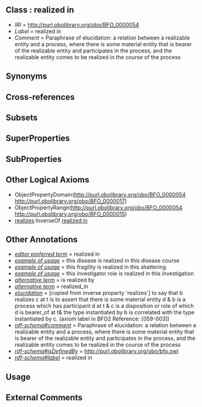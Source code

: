 
## Class : realized in

 * *IRI* = http://purl.obolibrary.org/obo/BFO_0000054
 * *Label* = realized in
 * *Comment* = Paraphrase of elucidation: a relation between a realizable entity and a process, where there is some material entity that is bearer of the realizable entity and participates in the process, and the realizable entity comes to be realized in the course of the process

## Synonyms


## Cross-references


## Subsets


## SuperProperties


## SubProperties


## Other Logical Axioms

 * ObjectPropertyDomain(<http://purl.obolibrary.org/obo/BFO_0000054> <http://purl.obolibrary.org/obo/BFO_0000017>)
 * ObjectPropertyRange(<http://purl.obolibrary.org/obo/BFO_0000054> <http://purl.obolibrary.org/obo/BFO_0000015>)
 * [realizes](../../BFO/55/BFO_0000055.md) InverseOf [realized in](../../BFO/54/BFO_0000054.md)

## Other Annotations

 * *[editor preferred term](../../IAO/11/IAO_0000111.md)* = realized in
 * *[example of usage](../../IAO/12/IAO_0000112.md)* = this disease is realized in this disease course
 * *[example of usage](../../IAO/12/IAO_0000112.md)* = this fragility is realized in this shattering
 * *[example of usage](../../IAO/12/IAO_0000112.md)* = this investigator role is realized in this investigation
 * *[alternative term](../../IAO/18/IAO_0000118.md)* = is realized by
 * *[alternative term](../../IAO/18/IAO_0000118.md)* = realized_in
 * *[elucidation](../../IAO/00/IAO_0000600.md)* = [copied from inverse property 'realizes'] to say that b realizes c at t is to assert that there is some material entity d & b is a process which has participant d at t & c is a disposition or role of which d is bearer_of at t& the type instantiated by b is correlated with the type instantiated by c. (axiom label in BFO2 Reference: [059-003])
 * *[rdf-schema#comment](../../nt/rdf-schema#comment.md)* = Paraphrase of elucidation: a relation between a realizable entity and a process, where there is some material entity that is bearer of the realizable entity and participates in the process, and the realizable entity comes to be realized in the course of the process
 * *[rdf-schema#isDefinedBy](../../By/rdf-schema#isDefinedBy.md)* = http://purl.obolibrary.org/obo/bfo.owl
 * *[rdf-schema#label](../../el/rdf-schema#label.md)* = realized in

## Usage


## External Comments

